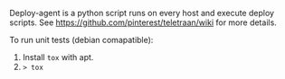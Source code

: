 Deploy-agent is a python script runs on every host and execute deploy scripts.
See https://github.com/pinterest/teletraan/wiki for more details.

To run unit tests (debian comapatible):

1. Install `tox` with apt.
2.  `> tox`
